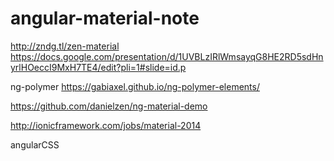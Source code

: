 # angular-material-note

http://zndg.tl/zen-material
https://docs.google.com/presentation/d/1UVBLzIRlWmsayqG8HE2RD5sdHnyrlHOeccI9MxH7TE4/edit?pli=1#slide=id.p

ng-polymer
https://gabiaxel.github.io/ng-polymer-elements/

https://github.com/danielzen/ng-material-demo

http://ionicframework.com/jobs/material-2014

angularCSS
